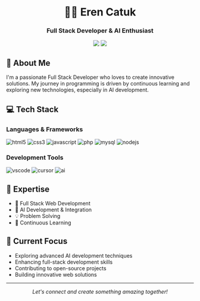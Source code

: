 <div align="center">
  
# 👨‍💻 Eren Catuk

### Full Stack Developer & AI Enthusiast

[<img src="https://img.shields.io/badge/LinkedIn-0077B5?style=for-the-badge&logo=linkedin&logoColor=white" />]([https://www.linkedin.com/in/eren-catuk-51a24a284/](https://www.linkedin.com/in/eren-catuk-51a24a284/))
[<img src="https://img.shields.io/badge/Gmail-D14836?style=for-the-badge&logo=gmail&logoColor=white" />](mailto:serencatuk@gmail.com)

</div>

## 🚀 About Me

I'm a passionate Full Stack Developer who loves to create innovative solutions. My journey in programming is driven by continuous learning and exploring new technologies, especially in AI development.

## 💻 Tech Stack

### Languages & Frameworks
<p align="left">
  <img src="https://img.shields.io/badge/HTML5-E34F26?style=for-the-badge&logo=html5&logoColor=white" alt="html5"/>
  <img src="https://img.shields.io/badge/CSS3-1572B6?style=for-the-badge&logo=css3&logoColor=white" alt="css3"/>
  <img src="https://img.shields.io/badge/JavaScript-F7DF1E?style=for-the-badge&logo=javascript&logoColor=black" alt="javascript"/>
  <img src="https://img.shields.io/badge/PHP-777BB4?style=for-the-badge&logo=php&logoColor=white" alt="php"/>
  <img src="https://img.shields.io/badge/MySQL-005C84?style=for-the-badge&logo=mysql&logoColor=white" alt="mysql"/>
  <img src="https://img.shields.io/badge/Node.js-339933?style=for-the-badge&logo=nodedotjs&logoColor=white" alt="nodejs"/>
</p>

### Development Tools
<p align="left">
  <img src="https://img.shields.io/badge/Visual_Studio_Code-0078D4?style=for-the-badge&logo=visual%20studio%20code&logoColor=white" alt="vscode"/>
  <img src="https://img.shields.io/badge/Cursor-00A0E4?style=for-the-badge&logo=cursor&logoColor=white" alt="cursor"/>
  <img src="https://img.shields.io/badge/AI_Development-FF6B6B?style=for-the-badge&logo=artificial-intelligence&logoColor=white" alt="ai"/>
</p>

## 🌟 Expertise

- 🎯 Full Stack Web Development
- 🤖 AI Development & Integration
- 💡 Problem Solving
- 🔄 Continuous Learning

## 🎯 Current Focus

- Exploring advanced AI development techniques
- Enhancing full-stack development skills
- Contributing to open-source projects
- Building innovative web solutions

---

<div align="center">
  <i>Let's connect and create something amazing together!</i>
</div>
